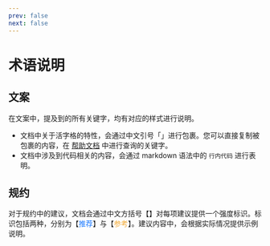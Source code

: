 ```yaml
---
prev: false
next: false
---
```


# 术语说明

## 文案

在文案中，提及到的所有关键字，均有对应的样式进行说明。

- 文档中关于活字格的特性，会通过中文引号「」进行包裹。您可以直接复制被包裹的内容，在 [帮助文档](https://www.grapecity.com.cn/solutions/huozige/help/docs/overview) 中进行查询的关键字。
- 文档中涉及到代码相关的内容，会通过 markdown 语法中的 `行内代码` 进行表明。

## 规约

对于规约中的建议，文档会通过中文方括号【】对每项建议提供一个强度标识。标识包括两种，分别为【<font color="#1677FF">推荐</font>】与【<font color="#F3AA34">参考</font>】。建议内容中，会根据实际情况提供示例说明。